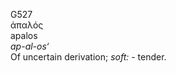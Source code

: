 <body>
  <p>G527<br>  ἀπαλός  <br> apalos  <br><i>ap-al-os‘ </i><br>Of uncertain derivation; <i>soft:</i> - tender.<br></p>
 </body>